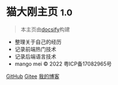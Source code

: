 # 猫大刚主页 <small>1.0</small>

> 本主页由[docsify](https://docsify.js.org/#/zh-cn/)构建

- 整理关于自己的经历
- 记录前端热门技术
- 记录后端语言技术
- mango mei © 2022 粤ICP备17082965号

[GitHub](https://github.com/mg0324/)
[Gitee](https://gitee.com/mgang)
[我的博客](http://mg.meiflower.top/mb/)
